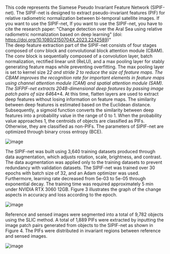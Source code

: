 This code represents the Siamese Pseudo Invariant Feature Network (SIPIF-net). The SIPIF-net is designed to extract pseudo-invariant features (PIF) for relative radiometric normalization between bi-temporal satellite images.
If you want to use the SIPIF-net, If you want to use the SIPIF-net, you have to cite the research paper: "Change detection over the Aral Sea using relative radiometric normalization based on deep learning" (doi: https://doi.org/10.1080/2150704X.2023.2242589)"  
The deep feature extraction part of the SIPIF-net consists of four stages composed of conv block and convolutional block attention module (CBAM). The conv block is sequentially composed of a convolution layer, batch normalization, rectified linear unit (ReLU), and a max pooling layer for stably generating feature maps while preventing overfitting. The max pooling layer is set to kernel size 2*2 and stride 2 to reduce the size of feature maps. The CBAM improves the recognition rate for important elements in feature maps using channel attention module (CAM) and spatial attention module (SAM). The SIFPIF-net extracts 2048-dimensional deep features by passing image patch pairs of size 64*64*4. At this time, flatten layers are used to extract deep features without losing information on feature maps. The similarity between deep features is estimated based on the Euclidean distance. Subsequently, a sigmoid function converts the similarity between deep features into a probability value in the range of 0 to 1. When the probability value approaches 1, the centroids of objects are classified as PIFs. Otherwise, they are classified as non-PIFs. The parameters of SIPIF-net are optimized through binary cross entropy (BCE).

![image](https://github.com/KThoney/SIPIF-net/assets/106787991/96c870e5-c6dc-413c-be7f-d330366c5322)


The SIPIF-net was built using 3,640 training datasets produced through data augmentation, which adjusts rotation, scale, brightness, and contrast. The data augmentation was applied only to the training datasets to prevent redundancy with validation datasets. The SIPIF-net was trained over 30 epochs with batch size of 32, and an Adam optimizer was used. Furthermore, learning rate decreased from 5e-03 to 5e-05 through exponential decay. The training time was required approximately 5 min under NVIDIA RTX 3060 12GB. Figure 3 illustrates the graph of the change aspects in accuracy and loss according to the epoch. 

![image](https://github.com/KThoney/SIPIF-net/assets/106787991/3ff68562-ce8a-4fbe-9498-d7f0ce428926)

Reference and sensed images were segmented into a total of 9,782 objects using the SLIC method. A total of 1,889 PIFs were extracted by inputting the image patch pairs generated from objects to the SIPIF-net as shown in Figure 4. The PIFs were distributed in invariant regions between reference and sensed images.

![image](https://github.com/KThoney/SIPIF-net/assets/106787991/c592f233-1f2e-4eb2-a906-3771bf30b039)
